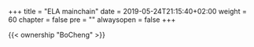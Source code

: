 +++
title = "ELA mainchain"
date = 2019-05-24T21:15:40+02:00
weight = 60
chapter = false
pre = ""
alwaysopen = false
+++

{{< ownership "BoCheng" >}}
